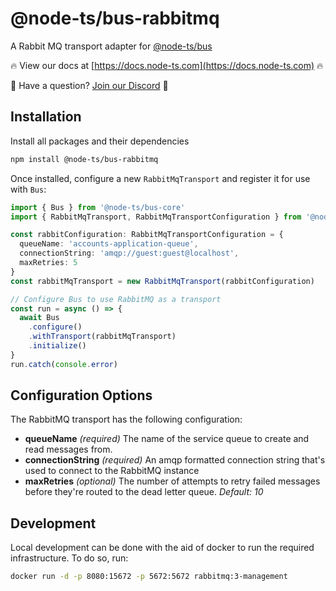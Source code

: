 # @node-ts/bus-rabbitmq

A Rabbit MQ transport adapter for [@node-ts/bus](https://docs.node-ts.com)

🔥 View our docs at [https://docs.node-ts.com](https://docs.node-ts.com) 🔥

🤔 Have a question? [Join our Discord](https://discord.gg/Gg7v4xt82X) 🤔

## Installation

Install all packages and their dependencies

```bash
npm install @node-ts/bus-rabbitmq
```

Once installed, configure a new `RabbitMqTransport` and register it for use with `Bus`:

```typescript
import { Bus } from '@node-ts/bus-core'
import { RabbitMqTransport, RabbitMqTransportConfiguration } from '@node-ts/bus-rabbitmq'

const rabbitConfiguration: RabbitMqTransportConfiguration = {
  queueName: 'accounts-application-queue',
  connectionString: 'amqp://guest:guest@localhost',
  maxRetries: 5
}
const rabbitMqTransport = new RabbitMqTransport(rabbitConfiguration)

// Configure Bus to use RabbitMQ as a transport
const run = async () => {
  await Bus
    .configure()
    .withTransport(rabbitMqTransport)
    .initialize()
}
run.catch(console.error)
```

## Configuration Options

The RabbitMQ transport has the following configuration:

*  **queueName** *(required)* The name of the service queue to create and read messages from.
*  **connectionString** *(required)* An amqp formatted connection string that's used to connect to the RabbitMQ instance
* **maxRetries** *(optional)* The number of attempts to retry failed messages before they're routed to the dead letter queue. *Default: 10*

## Development

Local development can be done with the aid of docker to run the required infrastructure. To do so, run:

```bash
docker run -d -p 8080:15672 -p 5672:5672 rabbitmq:3-management
```